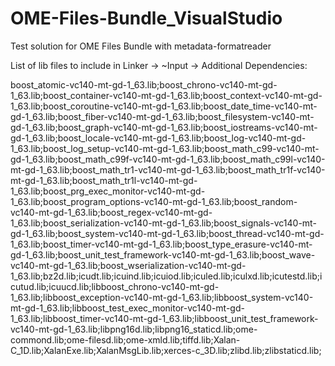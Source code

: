 # OME-Files-Bundle_VisualStudio
Test solution for OME Files Bundle with metadata-formatreader

List of lib files to include in Linker -> ~Input -> Additional Dependencies:

boost_atomic-vc140-mt-gd-1_63.lib;boost_chrono-vc140-mt-gd-1_63.lib;boost_container-vc140-mt-gd-1_63.lib;boost_context-vc140-mt-gd-1_63.lib;boost_coroutine-vc140-mt-gd-1_63.lib;boost_date_time-vc140-mt-gd-1_63.lib;boost_fiber-vc140-mt-gd-1_63.lib;boost_filesystem-vc140-mt-gd-1_63.lib;boost_graph-vc140-mt-gd-1_63.lib;boost_iostreams-vc140-mt-gd-1_63.lib;boost_locale-vc140-mt-gd-1_63.lib;boost_log-vc140-mt-gd-1_63.lib;boost_log_setup-vc140-mt-gd-1_63.lib;boost_math_c99-vc140-mt-gd-1_63.lib;boost_math_c99f-vc140-mt-gd-1_63.lib;boost_math_c99l-vc140-mt-gd-1_63.lib;boost_math_tr1-vc140-mt-gd-1_63.lib;boost_math_tr1f-vc140-mt-gd-1_63.lib;boost_math_tr1l-vc140-mt-gd-1_63.lib;boost_prg_exec_monitor-vc140-mt-gd-1_63.lib;boost_program_options-vc140-mt-gd-1_63.lib;boost_random-vc140-mt-gd-1_63.lib;boost_regex-vc140-mt-gd-1_63.lib;boost_serialization-vc140-mt-gd-1_63.lib;boost_signals-vc140-mt-gd-1_63.lib;boost_system-vc140-mt-gd-1_63.lib;boost_thread-vc140-mt-gd-1_63.lib;boost_timer-vc140-mt-gd-1_63.lib;boost_type_erasure-vc140-mt-gd-1_63.lib;boost_unit_test_framework-vc140-mt-gd-1_63.lib;boost_wave-vc140-mt-gd-1_63.lib;boost_wserialization-vc140-mt-gd-1_63.lib;bz2d.lib;icudt.lib;icuind.lib;icuiod.lib;iculed.lib;iculxd.lib;icutestd.lib;icutud.lib;icuucd.lib;libboost_chrono-vc140-mt-gd-1_63.lib;libboost_exception-vc140-mt-gd-1_63.lib;libboost_system-vc140-mt-gd-1_63.lib;libboost_test_exec_monitor-vc140-mt-gd-1_63.lib;libboost_timer-vc140-mt-gd-1_63.lib;libboost_unit_test_framework-vc140-mt-gd-1_63.lib;libpng16d.lib;libpng16_staticd.lib;ome-commond.lib;ome-filesd.lib;ome-xmld.lib;tiffd.lib;Xalan-C_1D.lib;XalanExe.lib;XalanMsgLib.lib;xerces-c_3D.lib;zlibd.lib;zlibstaticd.lib;
